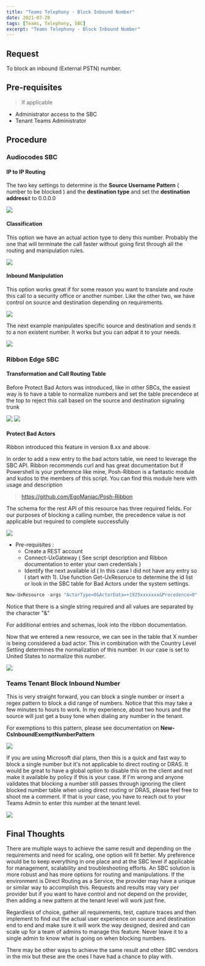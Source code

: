 ```yaml
---
title: "Teams Telephony - Block Inbound Number"
date: 2021-07-28
tags: [Teams, Telephony, SBC]
excerpt: "Teams Telephony - Block Inbound Number"
---
```


## Request

To block an inbound (External PSTN) number.

## Pre-requisites

> If applicable
- Administrator access to the SBC
- Tenant Teams Administrator

## Procedure

### Audiocodes SBC


#### IP to IP Routing

The two key settings to determine is the **Source Username Pattern** ( number to be blocked ) and the **destination type** and set the **destination address**it to 0.0.0.0

![](images/ACIPtoIPRouting.png)

#### Classification

This option we have an actual action type to deny this number. Probably the one that will terminate the call faster without going first through all the routing and manipulation rules.

![](images/ACClassification.png)

#### Inbound Manipulation

This option works great if for some reason you want to translate and route this call to a security office or another number. Like the other two, we have control on source and destination depending on requirements.

![](images/ACManipulationRuleExample1.png)

The next example manipulates specific source and destination and sends it to a non existent number. It works but you can adpat it to your needs.

![](images/ACManipulationRuleExample2.png)

### Ribbon Edge SBC


#### Transformation and Call Routing Table

Before Protect Bad Actors was introduced, like in other SBCs, the easiest way is to have a table to normalize numbers and set the table precendece at the top to reject this call based on the source and destination signaling trunk

![](images/RibbonInboundTransformationTable.png)
![](images/RibbonInboundCallRoutingTable.png)

#### Protect Bad Actors

Ribbon introduced this feature in version 8.xx and above.


In order to add a new entry to the bad actors table, we need to leverage the SBC API. Ribbon recommends curl and has great documentation but if Powershell is your preference like mine, Posh-Ribbon is a fantastic module and kudos to the members of this script.
You can find this module here with usage and description

> <https://github.com/EgoManiac/Posh-Ribbon>

The schema for the rest API of this resource has three required fields. For our purposes of blocking a calling number, the precedence value is not applicable but required to complete successfully

![](images/RibbonBlockBadActorsSchema.png)

- Pre-requisites :
  - Create a REST account
  - Connect-UxGateway ( See script description and Ribbon documentation to enter your own credentials )
  - Identify the next available id ( In this case I did not have any entry so I start with 1). Use function Get-UxResoruce to determine the id list or look in the SBC table for Bad Actors under the system settings.

```powershell
New-UxResource -args "ActorType=0&ActorData=+1925xxxxxxx&Precedence=0" -resource ribbonprotectbadactors/1
```
Notice that there is a single string required and all values are separated by the character "&"

For additional entries and schemas, look into the ribbon documentation.

Now that we entered a new resource, we can see in the table that X number is being considered a bad actor. This in combination with the Country Level Setting determines the normalization of this number. In our case is set to United States to normalize this number.

![](images/RibbonBlockBadActors.png)

### Teams Tenant Block Inbound Number

This is very straight forward, you can block a single number or insert a regex pattern to block a did range of numbers.
Notice that this may take a few minutes to hours to work. In my experience, about two hours and the source will just get a busy tone when dialing any number in the tenant.

For exemptions to this pattern, please see documentation on **New-CsInboundExemptNumberPattern**



![](images/TeamsBlockInboundNumber.png)


If you are using Microsoft dial plans, then this is a quick and fast way to block a single number but it's not applicable to direct routing or DRAS. It would be great to have a global option to disable this on the client and not make it available by policy if this is your case. If I'm wrong and anyone validates that blocking a number still passes through ignoring the client blocked number table when using direct routing or DRAS, please feel free to shoot me a comment.
If that is your case, you have to reach out to your Teams Admin to enter this number at the tenant level.


![](images/TeamsClientBlockNumber.png)

## Final Thoughts

There are multiple ways to achieve the same result and depending on the requirements and need for scaling, one option will fit better. My preference would be to keep everything in one place and at the SBC level if applicable for management, scalability and troubleshooting efforts. An SBC solution is more robust and has more options for routing and manipulations.
If the environment is Direct Routing as a Service, the provider may have a unique or similar way to accomplish this. Requests and results may vary per provider but if you want to have control and not depend on the provider, then adding a new pattern at the tenant level will work just fine.

Regardless of choice, gather all requirements, test, capture traces and then implement to find out the actual user experience on source and destination end to end and make sure it will work the way designed, desired and can scale up for a team of admins to manage this feature. Never leave it to a single admin to know what is going on when blocking numbers.

There may be other ways to achieve the same result and other SBC vendors in the mix but these are the ones I have had a chance to play with.
